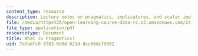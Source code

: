 ```yaml
---
content_type: resource
description: Lecture notes on pragmatics, implicatures, and scalar implicatures.
file: /media/https%3A/open-learning-course-data-rc.s3.amazonaws.com/24-954-pragmatics-in-linguistic-theory-spring-2010/7e7adfc93f830d8d021d8cc66dcf9302_MIT24_954S10_lec01.pdf
file_type: application/pdf
resourcetype: Document
title: What is Pragmatics?
uid: 7e7adfc9-3f83-0d8d-021d-8cc66dcf9302
---
```

